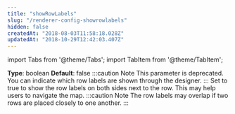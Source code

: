 ```yaml
---
title: "showRowLabels"
slug: "/renderer-config-showrowlabels"
hidden: false
createdAt: "2018-08-03T11:58:18.028Z"
updatedAt: "2018-10-29T12:42:03.407Z"
---
```


import Tabs from '@theme/Tabs';
import TabItem from '@theme/TabItem';

**Type**: boolean
**Default**: false
:::caution Note
This parameter is deprecated. You can indicate which row labels are shown through the designer.
:::
Set to true to show the row labels on both sides next to the row. This may help users to navigate the map. 
:::caution Note
The row labels may overlap if two rows are placed closely to one another.
:::

